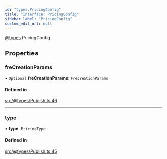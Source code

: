 ```yaml
---
id: "types.PricingConfig"
title: "Interface: PricingConfig"
sidebar_label: "PricingConfig"
custom_edit_url: null
---
```


[@types](../modules/types.md).PricingConfig

## Properties

### freCreationParams

• `Optional` **freCreationParams**: `FreCreationParams`

#### Defined in

[src/@types/Publish.ts:46](https://github.com/deltaDAO/nautilus/blob/a089200/src/@types/Publish.ts#L46)

___

### type

• **type**: `PricingType`

#### Defined in

[src/@types/Publish.ts:45](https://github.com/deltaDAO/nautilus/blob/a089200/src/@types/Publish.ts#L45)
